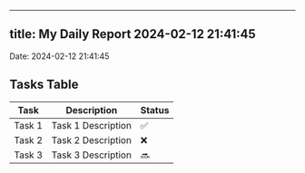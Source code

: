 
---
title: My Daily Report 2024-02-12 21:41:45
---

Date: 2024-02-12 21:41:45

## Tasks Table

| Task | Description | Status |
|------|-------------|--------|
| Task 1 | Task 1 Description | ✅ |
| Task 2 | Task 2 Description | ❌ |
| Task 3 | Task 3 Description | 🔜 |
